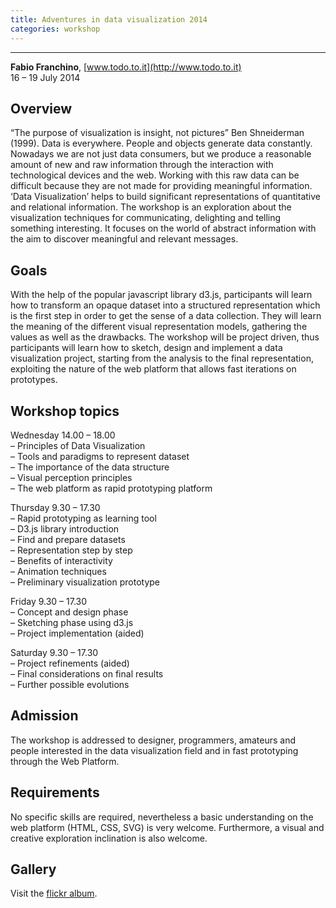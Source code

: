```yaml
---
title: Adventures in data visualization 2014
categories: workshop
---
```


___

**Fabio Franchino**, [www.todo.to.it](http://www.todo.to.it)  
16 – 19 July 2014

## Overview

“The purpose of visualization is insight, not pictures” Ben Shneiderman (1999).
Data is everywhere. People and objects generate data constantly. Nowadays we are not just data consumers, but we produce a reasonable amount of new and raw information through the interaction with technological devices and the web. Working with this raw data can be difficult because they are not made for providing meaningful information. ‘Data Visualization’ helps to build significant representations of quantitative and relational information. The workshop is an exploration about the visualization techniques for communicating, delighting and telling something interesting. It focuses on the world of abstract information with the aim to discover meaningful and relevant messages.

## Goals

With the help of the popular javascript library d3.js, participants will learn how to transform an opaque dataset into a structured representation which is the first step in order to get the sense of a data collection. They will learn the meaning of the different visual representation models, gathering the values as well as the drawbacks. The workshop will be project driven, thus participants will learn how to sketch, design and implement a data visualization project, starting from the analysis to the final representation, exploiting the nature of the web platform that allows fast iterations on prototypes.

## Workshop topics

Wednesday 14.00 – 18.00  
– Principles of Data Visualization  
– Tools and paradigms to represent dataset  
– The importance of the data structure  
– Visual perception principles  
– The web platform as rapid prototyping platform  

Thursday 9.30 – 17.30  
– Rapid prototyping as learning tool  
– D3.js library introduction  
– Find and prepare datasets  
– Representation step by step  
– Benefits of interactivity  
– Animation techniques  
– Preliminary visualization prototype  

Friday 9.30 – 17.30  
– Concept and design phase  
– Sketching phase using d3.js  
– Project implementation (aided)  

Saturday 9.30 – 17.30  
– Project refinements (aided)  
– Final considerations on final results  
– Further possible evolutions  

## Admission

The workshop is addressed to designer, programmers, amateurs and people interested in the data visualization field and in fast prototyping through the Web Platform.

## Requirements

No specific skills are required, nevertheless a basic understanding on the web platform (HTML, CSS, SVG) is very welcome. Furthermore, a visual and creative exploration inclination is also welcome.

## Gallery

Visit the [flickr album](https://www.flickr.com/photos/maindinteraction/albums/72157645820196405).